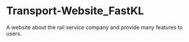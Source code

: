 # Transport-Website_FastKL

A website about the rail service company and provide many features to users.
